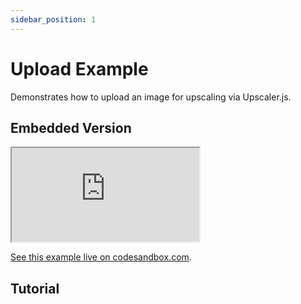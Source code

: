 ```yaml
---
sidebar_position: 1
---
```


# Upload Example

Demonstrates how to upload an image for upscaling via Upscaler.js.

## Embedded Version

<iframe src="https://codesandbox.io/embed/github/thekevinscott/upscalerjs/tree/main/examples/upload?fontsize=14&hidenavigation=1&theme=dark"
     style={{ width:'100%', height:500, border:0, borderRadius: '4px', overflow:'hidden', }}
     title="upload-example-of-upscalerjs"
     allow=""
     sandbox="allow-forms allow-modals allow-popups allow-presentation allow-same-origin allow-scripts"
   ></iframe>

[See this example live on codesandbox.com](https://githubbox.com/thekevinscott/upscalerjs/tree/main/examples/upload).

## Tutorial
